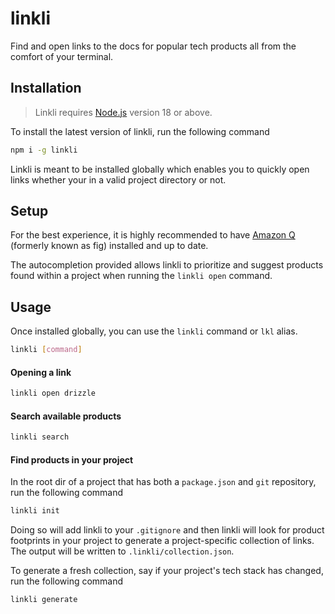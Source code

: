 # linkli

Find and open links to the docs for popular tech products all from the comfort of your terminal.

## Installation

> Linkli requires [Node.js](https://nodejs.org) version 18 or above.

To install the latest version of linkli, run the following command

```bash
npm i -g linkli
```

Linkli is meant to be installed globally which enables you to quickly open links whether your in a valid project directory or not.

## Setup

For the best experience, it is highly recommended to have [Amazon Q](https://docs.aws.amazon.com/amazonq/latest/qdeveloper-ug/command-line.html) (formerly known as fig) installed and up to date.

The autocompletion provided allows linkli to prioritize and suggest products found within a project when running the `linkli open` command.

## Usage

Once installed globally, you can use the `linkli` command or `lkl` alias.

```bash
linkli [command]
```

#### Opening a link

```bash
linkli open drizzle
```

#### Search available products

```bash
linkli search
```

#### Find products in your project

In the root dir of a project that has both a `package.json` and `git` repository, run the following command

```bash
linkli init
```

Doing so will add linkli to your `.gitignore` and then linkli will look for product footprints in your project to generate a project-specific collection of links. The output will be written to `.linkli/collection.json`.

To generate a fresh collection, say if your project's tech stack has changed, run the following command

```bash
linkli generate
```
